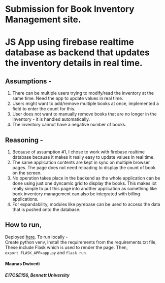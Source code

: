 # Submission for Book Inventory Management site.
# JS App using firebase realtime database as backend that updates the inventory details in real time.

## Assumptions - 
1. There can be multiple users trying to modify/read the inventory at the same time. Need the app to update values in real time.
2. Users might want to add/remove multiple books at once, implemented a field to enter the count for this.
3. User does not want to manually remove books that are no longer in the inventory - it is handled automatically.
4. The inventory cannot have a negative number of books.

## Reasoning - 
1. Because of assumption #1, I chose to work with firebase realtime database because it makes it really easy to update values in real time.
2. The same application contents are kept in sync on multiple browser pages. The page does not need reloading to display the count of book on the screen. 
3. No operation takes place in the backend as the whole application can be done using just one dyncamic grid to display the books. This makes iot really simple to put this page into another application as something like book inventory management can also be integrated with
billing applications.
4. For expandability, modules like pyrebase can be used to access the data that is pushed onto the database.

## How to run,
Deployed [here](https://bim-spoonshot-maanas.herokuapp.com/).
 To run locally -             
Create python venv, Install the requirements from the requirements.txt file, 
These include Flask which is used to render the page.
Then,    
`export FLASK_APP=app.py`
and `flask run`

#### Maanas Dwivedi
##### E17CSE156, Bennett University
